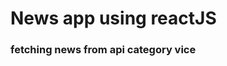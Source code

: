 # News app using reactJS

### fetching news from api category vice

<a href="http://mynewsapi.surge.sh" target="_blank" rel="noopener noreferrer"></a>
